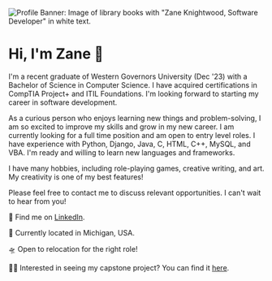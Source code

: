 ![Profile Banner: Image of library books with "Zane Knightwood, Software Developer" in white text.](https://github.com/zaneknightwood/zaneknightwood/assets/152318409/0e03be6f-8667-4cf9-b7e7-aed8ae550ad7)

# Hi, I'm Zane :wave:

I'm a recent graduate of Western Governors University (Dec '23) with a Bachelor of Science in Computer Science. I have acquired certifications in CompTIA Project+ and ITIL Foundations. I'm looking forward to starting my career in software development.

As a curious person who enjoys learning new things and problem-solving, I am so excited to improve my skills and grow in my new career. I am currently looking for a full time position and am open to entry level roles. I have experience with Python, Django, Java, C, HTML, C++, MySQL, and VBA. I'm ready and willing to learn new languages and frameworks.

I have many hobbies, including role-playing games, creative writing, and art. My creativity is one of my best features!

Please feel free to contact me to discuss relevant opportunities. I can't wait to hear from you!

:email: Find me on [LinkedIn](https://www.linkedin.com/in/zane-knightwood).

:house_with_garden: Currently located in Michigan, USA.

:flying_saucer: Open to relocation for the right role!

:man_student: Interested in seeing my capstone project? You can find it [here](https://zaneknightwood.pythonanywhere.com/).

